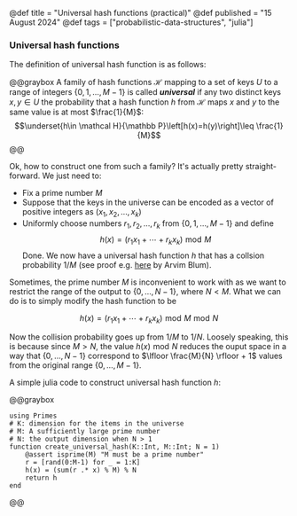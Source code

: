 @def title = "Universal hash functions (practical)"
@def published = "15 August 2024"
@def tags = ["probabilistic-data-structures", "julia"]

### Universal hash functions
The definition of universal hash function is as follows:

@@graybox
 A family of hash functions $\mathcal H$ mapping to a set of keys $U$ to a range of integers $\{0,1,\dots,M-1\}$ is called __*universal*__ if any two distinct keys $x,y\in U$ the probability that a hash function $h$ from $\mathcal H$ maps $x$ and $y$ to the same value is at most $\frac{1}{M}$: 
 $$\underset{h\in \mathcal H}{\mathbb P}\left[h(x)=h(y)\right]\leq \frac{1}{M}$$
 @@


Ok, how to construct one from such a family? It's actually pretty straight-forward. We just need to:
* Fix a prime number $M$ 
* Suppose that the keys in the universe can be encoded as a vector of positive integers as $(x_1,x_2,\dots,x_k)$
* Uniformly choose numbers $r_1,r_2,\dots,r_k$ from $\{0,1,\dots,M-1\}$
and define 
$$h(x) = (r_1x_1+\cdots+r_kx_k)\,\,\text{mod}\,\,M$$
Done. We now have a universal hash function $h$ that has a collsion probability $1/M$ (see proof e.g. [here](https://www.cs.cmu.edu/~avrim/451f11/lectures/lect1004.pdf) by Arvim Blum).

Sometimes, the prime number $M$ is inconvenient to work with as we want to restrict the range of the output to $\{0,\dots,N-1\}$, where $N < M$. What we can do is to simply modify the hash function to be

$$h(x) = (r_1x_1+\cdots+r_kx_k)\,\,\text{mod}\,\,M \,\, \text{mod}\,\, N$$

Now the collision probability goes up from $1/M$ to  $1/N$. Loosely speaking, this is because since $M>N$, the value $h(x)\,\,\text{mod}\,\,N$ reduces the ouput space in a way that $\{0,\dots,N-1\}$ correspond to $\lfloor \frac{M}{N} \rfloor + 1$ values from the original range $\{0,\dots,M-1\}$.

A simple julia code to construct universal hash function $h$:

@@graybox
```
using Primes
# K: dimension for the items in the universe
# M: A sufficiently large prime number
# N: the output dimension when N > 1
function create_universal_hash(K::Int, M::Int; N = 1)
    @assert isprime(M) "M must be a prime number"
    r = [rand(0:M-1) for _ = 1:K]
    h(x) = (sum(r .* x) % M) % N
    return h
end
```
@@